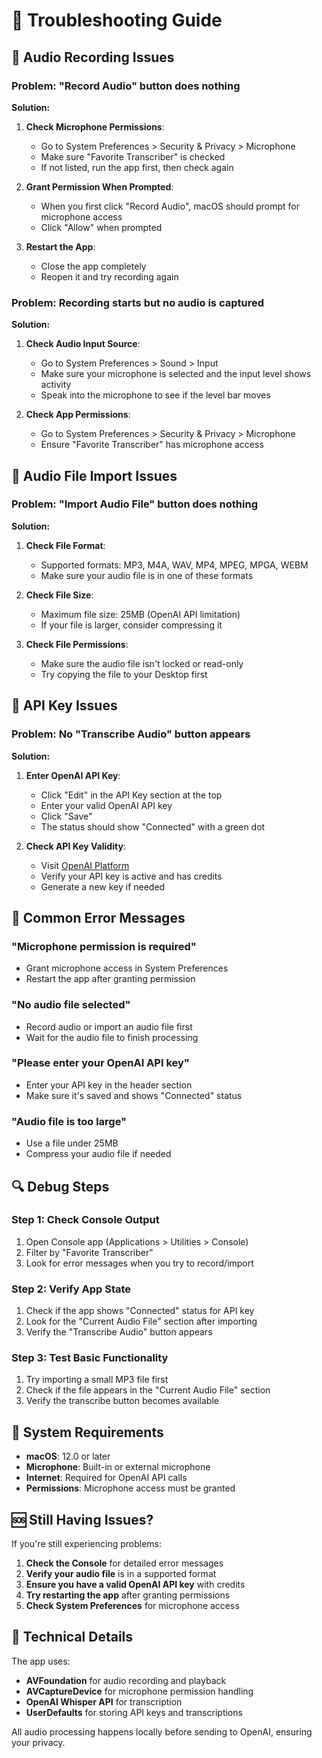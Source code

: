 # 🔧 Troubleshooting Guide

## 🎤 Audio Recording Issues

### **Problem: "Record Audio" button does nothing**

**Solution:**
1. **Check Microphone Permissions**: 
   - Go to System Preferences > Security & Privacy > Microphone
   - Make sure "Favorite Transcriber" is checked
   - If not listed, run the app first, then check again

2. **Grant Permission When Prompted**:
   - When you first click "Record Audio", macOS should prompt for microphone access
   - Click "Allow" when prompted

3. **Restart the App**:
   - Close the app completely
   - Reopen it and try recording again

### **Problem: Recording starts but no audio is captured**

**Solution:**
1. **Check Audio Input Source**:
   - Go to System Preferences > Sound > Input
   - Make sure your microphone is selected and the input level shows activity
   - Speak into the microphone to see if the level bar moves

2. **Check App Permissions**:
   - Go to System Preferences > Security & Privacy > Microphone
   - Ensure "Favorite Transcriber" has microphone access

## 📁 Audio File Import Issues

### **Problem: "Import Audio File" button does nothing**

**Solution:**
1. **Check File Format**:
   - Supported formats: MP3, M4A, WAV, MP4, MPEG, MPGA, WEBM
   - Make sure your audio file is in one of these formats

2. **Check File Size**:
   - Maximum file size: 25MB (OpenAI API limitation)
   - If your file is larger, consider compressing it

3. **Check File Permissions**:
   - Make sure the audio file isn't locked or read-only
   - Try copying the file to your Desktop first

## 🔑 API Key Issues

### **Problem: No "Transcribe Audio" button appears**

**Solution:**
1. **Enter OpenAI API Key**:
   - Click "Edit" in the API Key section at the top
   - Enter your valid OpenAI API key
   - Click "Save"
   - The status should show "Connected" with a green dot

2. **Check API Key Validity**:
   - Visit [OpenAI Platform](https://platform.openai.com/api-keys)
   - Verify your API key is active and has credits
   - Generate a new key if needed

## 🚨 Common Error Messages

### **"Microphone permission is required"**
- Grant microphone access in System Preferences
- Restart the app after granting permission

### **"No audio file selected"**
- Record audio or import an audio file first
- Wait for the audio file to finish processing

### **"Please enter your OpenAI API key"**
- Enter your API key in the header section
- Make sure it's saved and shows "Connected" status

### **"Audio file is too large"**
- Use a file under 25MB
- Compress your audio file if needed

## 🔍 Debug Steps

### **Step 1: Check Console Output**
1. Open Console app (Applications > Utilities > Console)
2. Filter by "Favorite Transcriber"
3. Look for error messages when you try to record/import

### **Step 2: Verify App State**
1. Check if the app shows "Connected" status for API key
2. Look for the "Current Audio File" section after importing
3. Verify the "Transcribe Audio" button appears

### **Step 3: Test Basic Functionality**
1. Try importing a small MP3 file first
2. Check if the file appears in the "Current Audio File" section
3. Verify the transcribe button becomes available

## 📱 System Requirements

- **macOS**: 12.0 or later
- **Microphone**: Built-in or external microphone
- **Internet**: Required for OpenAI API calls
- **Permissions**: Microphone access must be granted

## 🆘 Still Having Issues?

If you're still experiencing problems:

1. **Check the Console** for detailed error messages
2. **Verify your audio file** is in a supported format
3. **Ensure you have a valid OpenAI API key** with credits
4. **Try restarting the app** after granting permissions
5. **Check System Preferences** for microphone access

## 🔧 Technical Details

The app uses:
- **AVFoundation** for audio recording and playback
- **AVCaptureDevice** for microphone permission handling
- **OpenAI Whisper API** for transcription
- **UserDefaults** for storing API keys and transcriptions

All audio processing happens locally before sending to OpenAI, ensuring your privacy.
